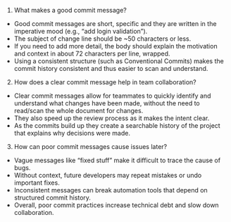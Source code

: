 1. What makes a good commit message?  
- Good commit messages are short, specific and they are written in the imperative mood (e.g., “add login validation”).  
- The subject of change line should be ~50 characters or less.  
- If you need to add more detail, the body should explain the motivation and context in about 72 characters per line, wrapped.
- Using a consistent structure (such as Conventional Commits) makes the commit history consistent and thus easier to scan and understand.

2. How does a clear commit message help in team collaboration?  
- Clear commit messages allow for teammates to quickly identify and understand what changes have been made, without the need to read/scan the whole document for changes.  
- They also speed up the review process as it makes the intent clear.  
- As the commits build up they create a searchable history of the project that explains why decisions were made.  

3. How can poor commit messages cause issues later?  
- Vague messages like “fixed stuff” make it difficult to trace the cause of bugs.  
- Without context, future developers may repeat mistakes or undo important fixes.  
- Inconsistent messages can break automation tools that depend on structured commit history.  
- Overall, poor commit practices increase technical debt and slow down collaboration.
